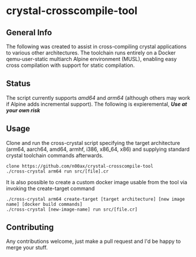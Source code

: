 # crystal-crosscompile-tool

General Info
----
The following was created to assist in cross-compiling crystal applications to various other architectures. The toolchain runs entirely on a Docker qemu-user-static multiarch Alpine environment (MUSL), enabling easy cross compilation with support for static compilation.

Status
----
The script currently supports *amd64* and *arm64* (although others may work if Alpine adds incremental support). The following is expieremental, ***Use at your own risk***

Usage
----
Clone and run the cross-crystal script specifying the target architecture (arm64, aarch64, amd64, armhf, i386, x86_64, x86) and supplying standard crystal toolchain commands afterwards. 

`clone https://github.com/n00ax/crystal-crosscompile-tool`\
`./cross-crystal arm64 run src/[file].cr`

It is also possible to create a custom docker image usable from the tool via invoking the create-target command

`./cross-crystal arm64 create-target [target architecture] [new image name] [docker build commands]`\
`./cross-crystal [new-image-name] run src/[file.cr]`

Contributing
----
Any contributions welcome, just make a pull request and I'd be happy to merge your stuff.



